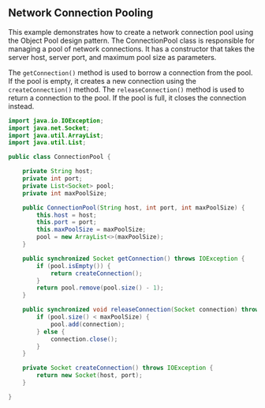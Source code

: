 ## Network Connection Pooling
This example demonstrates how to create a network connection pool using the Object Pool design pattern. The ConnectionPool class is responsible for managing a pool of network connections. It has a constructor that takes the server host, server port, and maximum pool size as parameters.

The `getConnection()` method is used to borrow a connection from the pool. If the pool is empty, it creates a new connection using the `createConnection()` method. The `releaseConnection()` method is used to return a connection to the pool. If the pool is full, it closes the connection instead.
```java
import java.io.IOException;
import java.net.Socket;
import java.util.ArrayList;
import java.util.List;

public class ConnectionPool {

    private String host;
    private int port;
    private List<Socket> pool;
    private int maxPoolSize;

    public ConnectionPool(String host, int port, int maxPoolSize) {
        this.host = host;
        this.port = port;
        this.maxPoolSize = maxPoolSize;
        pool = new ArrayList<>(maxPoolSize);
    }

    public synchronized Socket getConnection() throws IOException {
        if (pool.isEmpty()) {
            return createConnection();
        }
        return pool.remove(pool.size() - 1);
    }

    public synchronized void releaseConnection(Socket connection) throws IOException {
        if (pool.size() < maxPoolSize) {
            pool.add(connection);
        } else {
            connection.close();
        }
    }

    private Socket createConnection() throws IOException {
        return new Socket(host, port);
    }

}
```